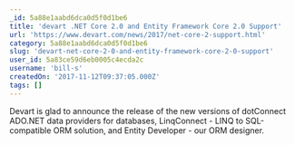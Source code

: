 ```yaml
---
_id: 5a88e1aabd6dca0d5f0d1be6
title: 'devart .NET Core 2.0 and Entity Framework Core 2.0 Support'
url: 'https://www.devart.com/news/2017/net-core-2-support.html'
category: 5a88e1aabd6dca0d5f0d1be6
slug: 'devart-net-core-2-0-and-entity-framework-core-2-0-support'
user_id: 5a83ce59d6eb0005c4ecda2c
username: 'bill-s'
createdOn: '2017-11-12T09:37:05.000Z'
tags: []
---
```


Devart is glad to announce the release of the new versions of dotConnect ADO.NET data providers for databases, LinqConnect - LINQ to SQL-compatible ORM solution, and Entity Developer - our ORM designer.

